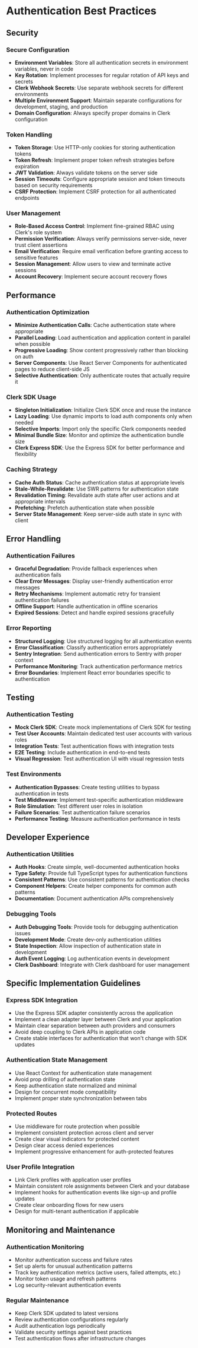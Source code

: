 # Authentication Best Practices

## Security

### Secure Configuration
- **Environment Variables**: Store all authentication secrets in environment variables, never in code
- **Key Rotation**: Implement processes for regular rotation of API keys and secrets
- **Clerk Webhook Secrets**: Use separate webhook secrets for different environments
- **Multiple Environment Support**: Maintain separate configurations for development, staging, and production
- **Domain Configuration**: Always specify proper domains in Clerk configuration

### Token Handling
- **Token Storage**: Use HTTP-only cookies for storing authentication tokens
- **Token Refresh**: Implement proper token refresh strategies before expiration
- **JWT Validation**: Always validate tokens on the server side
- **Session Timeouts**: Configure appropriate session and token timeouts based on security requirements
- **CSRF Protection**: Implement CSRF protection for all authenticated endpoints

### User Management
- **Role-Based Access Control**: Implement fine-grained RBAC using Clerk's role system
- **Permission Verification**: Always verify permissions server-side, never trust client assertions
- **Email Verification**: Require email verification before granting access to sensitive features
- **Session Management**: Allow users to view and terminate active sessions
- **Account Recovery**: Implement secure account recovery flows

## Performance

### Authentication Optimization
- **Minimize Authentication Calls**: Cache authentication state where appropriate
- **Parallel Loading**: Load authentication and application content in parallel when possible
- **Progressive Loading**: Show content progressively rather than blocking on auth
- **Server Components**: Use React Server Components for authenticated pages to reduce client-side JS
- **Selective Authentication**: Only authenticate routes that actually require it

### Clerk SDK Usage
- **Singleton Initialization**: Initialize Clerk SDK once and reuse the instance
- **Lazy Loading**: Use dynamic imports to load auth components only when needed
- **Selective Imports**: Import only the specific Clerk components needed 
- **Minimal Bundle Size**: Monitor and optimize the authentication bundle size
- **Clerk Express SDK**: Use the Express SDK for better performance and flexibility

### Caching Strategy
- **Cache Auth Status**: Cache authentication status at appropriate levels
- **Stale-While-Revalidate**: Use SWR patterns for authentication state
- **Revalidation Timing**: Revalidate auth state after user actions and at appropriate intervals
- **Prefetching**: Prefetch authentication state when possible
- **Server State Management**: Keep server-side auth state in sync with client

## Error Handling

### Authentication Failures
- **Graceful Degradation**: Provide fallback experiences when authentication fails
- **Clear Error Messages**: Display user-friendly authentication error messages
- **Retry Mechanisms**: Implement automatic retry for transient authentication failures
- **Offline Support**: Handle authentication in offline scenarios
- **Expired Sessions**: Detect and handle expired sessions gracefully

### Error Reporting
- **Structured Logging**: Use structured logging for all authentication events
- **Error Classification**: Classify authentication errors appropriately
- **Sentry Integration**: Send authentication errors to Sentry with proper context
- **Performance Monitoring**: Track authentication performance metrics
- **Error Boundaries**: Implement React error boundaries specific to authentication

## Testing

### Authentication Testing
- **Mock Clerk SDK**: Create mock implementations of Clerk SDK for testing
- **Test User Accounts**: Maintain dedicated test user accounts with various roles
- **Integration Tests**: Test authentication flows with integration tests
- **E2E Testing**: Include authentication in end-to-end tests
- **Visual Regression**: Test authentication UI with visual regression tests

### Test Environments
- **Authentication Bypasses**: Create testing utilities to bypass authentication in tests
- **Test Middleware**: Implement test-specific authentication middleware
- **Role Simulation**: Test different user roles in isolation
- **Failure Scenarios**: Test authentication failure scenarios
- **Performance Testing**: Measure authentication performance in tests

## Developer Experience

### Authentication Utilities
- **Auth Hooks**: Create simple, well-documented authentication hooks
- **Type Safety**: Provide full TypeScript types for authentication functions
- **Consistent Patterns**: Use consistent patterns for authentication checks
- **Component Helpers**: Create helper components for common auth patterns
- **Documentation**: Document authentication APIs comprehensively

### Debugging Tools
- **Auth Debugging Tools**: Provide tools for debugging authentication issues
- **Development Mode**: Create dev-only authentication utilities
- **State Inspection**: Allow inspection of authentication state in development
- **Auth Event Logging**: Log authentication events in development
- **Clerk Dashboard**: Integrate with Clerk dashboard for user management

## Specific Implementation Guidelines

### Express SDK Integration
- Use the Express SDK adapter consistently across the application
- Implement a clean adapter layer between Clerk and your application
- Maintain clear separation between auth providers and consumers
- Avoid deep coupling to Clerk APIs in application code
- Create stable interfaces for authentication that won't change with SDK updates

### Authentication State Management
- Use React Context for authentication state management
- Avoid prop drilling of authentication state
- Keep authentication state normalized and minimal
- Design for concurrent mode compatibility
- Implement proper state synchronization between tabs

### Protected Routes
- Use middleware for route protection when possible
- Implement consistent protection across client and server
- Create clear visual indicators for protected content
- Design clear access denied experiences
- Implement progressive enhancement for auth-protected features

### User Profile Integration
- Link Clerk profiles with application user profiles
- Maintain consistent role assignments between Clerk and your database
- Implement hooks for authentication events like sign-up and profile updates
- Create clear onboarding flows for new users
- Design for multi-tenant authentication if applicable

## Monitoring and Maintenance

### Authentication Monitoring
- Monitor authentication success and failure rates
- Set up alerts for unusual authentication patterns
- Track key authentication metrics (active users, failed attempts, etc.)
- Monitor token usage and refresh patterns
- Log security-relevant authentication events

### Regular Maintenance
- Keep Clerk SDK updated to latest versions
- Review authentication configurations regularly
- Audit authentication logs periodically
- Validate security settings against best practices
- Test authentication flows after infrastructure changes